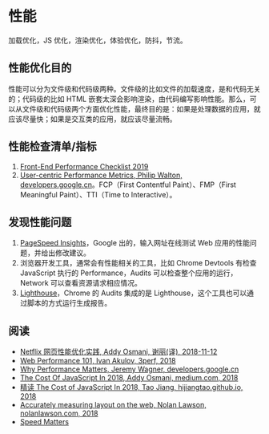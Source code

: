 # 性能

加载优化，JS 优化，渲染优化，体验优化，防抖，节流。

## 性能优化目的

性能可以分为文件级和代码级两种。文件级的比如文件的加载速度，是和代码无关的；代码级的比如 HTML 嵌套太深会影响渲染，由代码编写影响性能。那么，可以从文件级和代码级两个方面优化性能，最终目的是：如果是处理数据的应用，就应该尽量快；如果是交互类的应用，就应该尽量流畅。

## 性能检查清单/指标

1. [Front-End Performance Checklist 2019](https://www.smashingmagazine.com/2019/01/front-end-performance-checklist-2019-pdf-pages/)
2. [User-centric Performance Metrics, Philip Walton, developers.google.cn](https://developers.google.cn/web/fundamentals/performance/user-centric-performance-metrics)。FCP（First Contentful Paint）、FMP（First Meaningful Paint）、TTI（Time to Interactive）。

## 发现性能问题

1. [PageSpeed Insights](https://developers.google.cn/speed/pagespeed/insights/)，Google 出的，输入网址在线测试 Web 应用的性能问题，并给出修改建议。
2. 浏览器开发工具，通常会有性能相关的工具，比如 Chrome Devtools 有检查 JavaScript 执行的 Performance，Audits 可以检查整个应用的运行，Network 可以查看资源请求相应情况。
3. [Lighthouse](https://github.com/GoogleChrome/lighthouse)，Chrome 的 Audits 集成的是 Lighthouse，这个工具也可以通过脚本的方式运行生成报告。

## 阅读

* [Netflix 网页性能优化实践, Addy Osmani, 谢丽(译), 2018-11-12](https://www.infoq.cn/article/ssbG-cvU87NlXKqKdPTy)
* [Web Performance 101, Ivan Akulov, 3perf, 2018](https://3perf.com/talks/web-perf-101)
* [Why Performance Matters,  Jeremy Wagner, developers.google.cn](https://developers.google.cn/web/fundamentals/performance)
* [The Cost Of JavaScript In 2018, Addy Osmani, medium.com, 2018](https://medium.com/@addyosmani/the-cost-of-javascript-in-2018-7d8950fbb5d4)
* [精读 The Cost of JavaScript In 2018, Tao Jiang, hijiangtao.github.io, 2018](https://hijiangtao.github.io/2018/08/04/the-cost-of-javascript-in-2018/?utm_medium=hao.caibaojian.com&utm_source=hao.caibaojian.com)
* [Accurately measuring layout on the web, Nolan Lawson, nolanlawson.com, 2018](https://nolanlawson.com/2018/09/25/accurately-measuring-layout-on-the-web/)
* [Speed Matters](https://speedcurve.com/blog/)

